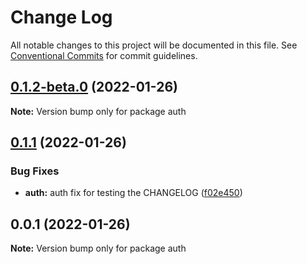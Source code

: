 # Change Log

All notable changes to this project will be documented in this file.
See [Conventional Commits](https://conventionalcommits.org) for commit guidelines.

## [0.1.2-beta.0](https://github.com/ejbogantes/lerna-monorepo/compare/v0.1.1...v0.1.2-beta.0) (2022-01-26)

**Note:** Version bump only for package auth





## [0.1.1](https://github.com/ejbogantes/lerna-monorepo/compare/v0.1.0...v0.1.1) (2022-01-26)


### Bug Fixes

* **auth:** auth fix for testing the CHANGELOG ([f02e450](https://github.com/ejbogantes/lerna-monorepo/commit/f02e450044d250c25f4d8e3cc0039de7a8d1b9ee))





## 0.0.1 (2022-01-26)

**Note:** Version bump only for package auth
